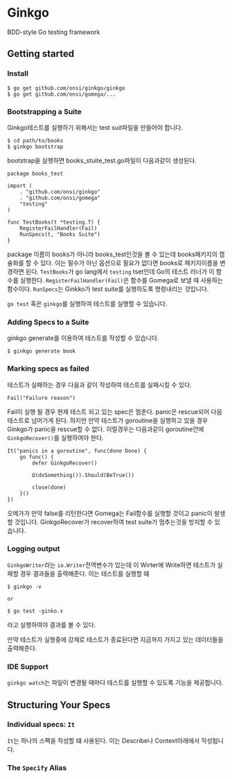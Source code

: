 # Ginkgo
BDD-style Go testing framework

## Getting started

### Install
```
$ go get github.com/onsi/ginkgo/ginkgo
$ go get github.com/onsi/gomega/...
```

### Bootstrapping a Suite
Ginkgo테스트를 실행하기 위해서는 test suit파일을 만들어야 합니다.
```
$ cd path/to/books
$ ginkgo bootstrap
```

bootstrap을 실행하면 books_stuite_test.go파일이 다음과같이 생성된다.
```
package books_test

import (
    . "github.com/onsi/ginkgo"
    . "github.com/onsi/gomega"
    "testing"
)

func TestBooks(t *testing.T) {
    RegisterFailHandler(Fail)
    RunSpecs(t, "Books Suite")
}
```

package 이름이 books가 아니라 books_test인것을 볼 수 있는데 books패키지의 캡슐화를 할 수 있다.
이는 필수가 아닌 옵션으로 필요가 없다면 books로 패키지이름을 변경하면 된다.
`TestBooks`가 go lang에서 `testing` tset인데 Go의 테스트 러너가 이 함수를 실행한다.
`RegisterFailHandler(Fail)`은 함수를 Gomega로 보낼 때 사용하는 함수이다.
`RunSpecs`는 Ginkko가 test suite를 실행하도록 명령내리는 것입니다. 

`go test` 혹은 `ginkgo`를 실행하여 테스트를 실행할 수 있습니다.

### Adding Specs to a Suite
ginkgo generate를 이용하여 테스트를 작성할 수 있습니다. 

```
$ ginkgo generate book
```

### Marking specs as failed
테스트가 실패하는 경우 다음과 같이 작성하여 테스트를 실패시킬 수 있다.
```
Fail("Failure reason")
```

Fail이 실행 될 경우 현재 테스트 되고 있는 spec은 멈춘다. panic은 rescue되어 다음 테스트로 넘어가게 된다.
하지만 만약 테스트가 goroutine을 실행하고 있을 경우 Ginkgo가 panic을 rescue할 수 없다.
이럴경우는 다음과같이 goroutine안에 `GinkgoRecover()`를 실행하여야 한다.

```
It("panics in a goroutine", func(done Done) {
    go func() {
        defer GinkgoRecover()

        Ω(doSomething()).Should(BeTrue())

        close(done)
    }()
})
```

오메가가 만약 false를 리턴한다면 Gomega는 Fail함수를 실행할 것이고 panic이 발생할 것입니다. GinkgoRecover가 recover하여 test suite가 멈추는것을
방지할 수 있습니다.

### Logging output
`GinkgoWriter`라는 `io.Writer`전역변수가 있는데 이 Wirter에 Write하면 테스트가 실패할 경우 결과들을 출력해준다. 이는 테스트를 실행할 떄
```
$ ginkgo -v 

or

$ go test -ginko.v
```

라고 실행하여야 결과를 볼 수 있다.

만약 테스트가 실행중에 강제로 테스트가 종료된다면 지금까지 가지고 있는 데이터들을 출력해준다.

### IDE Support
`ginkgo watch`는 파일이 변경될 때마다 테스트를 실행할 수 있도록 기능을 제공합니다.

## Structuring Your Specs
### Individual specs: `It`
`It`는 하나의 스펙을 작성할 떄 사용된다. 이는 Describe나 Context아래에서 작성됩니다.

### The `Specify` Alias
 
